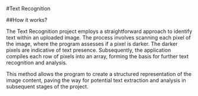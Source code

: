 #Text Recognition

##How it works?

The Text Recognition project employs a straightforward approach to identify text within an uploaded image. The process involves scanning each pixel of the image, where the program assesses if a pixel is darker. The darker pixels are indicative of text presence. Subsequently, the application compiles each row of pixels into an array, forming the basis for further text recognition and analysis.

This method allows the program to create a structured representation of the image content, paving the way for potential text extraction and analysis in subsequent stages of the project.